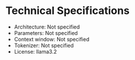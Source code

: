 # Technical Specifications

- Architecture: Not specified
- Parameters: Not specified
- Context window: Not specified
- Tokenizer: Not specified
- License: llama3.2